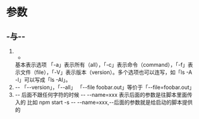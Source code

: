 # 参数

## -与--

1. -
   基本表示选项
   「-a」表示所有（all），「-c」表示命令（command），「-f」表示文件（file），「-V」表示版本（version）。多个选项也可以连写，如「ls -A -l」可以写成「ls -Al」。
2. --
   「--version」，「--all」
   「--file foobar.out」等价于「--file=foobar.out」
3. --
   后面不跟任何字符的时候
   -- --name=xxx
   表示后面的参数是往脚本里面传入的
   比如 npm start -s -- --name=xxx,--后面的参数就是给启动的脚本提供的
